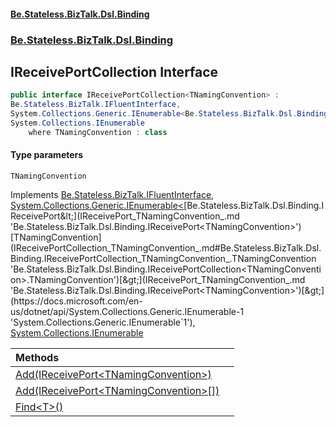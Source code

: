 #### [Be.Stateless.BizTalk.Dsl.Binding](README.md 'README')
### [Be.Stateless.BizTalk.Dsl.Binding](Be.Stateless.BizTalk.Dsl.Binding.md 'Be.Stateless.BizTalk.Dsl.Binding')

## IReceivePortCollection<TNamingConvention> Interface

```csharp
public interface IReceivePortCollection<TNamingConvention> :
Be.Stateless.BizTalk.IFluentInterface,
System.Collections.Generic.IEnumerable<Be.Stateless.BizTalk.Dsl.Binding.IReceivePort<TNamingConvention>>,
System.Collections.IEnumerable
    where TNamingConvention : class
```
#### Type parameters

<a name='Be.Stateless.BizTalk.Dsl.Binding.IReceivePortCollection_TNamingConvention_.TNamingConvention'></a>

`TNamingConvention`

Implements [Be.Stateless.BizTalk.IFluentInterface](https://docs.microsoft.com/en-us/dotnet/api/Be.Stateless.BizTalk.IFluentInterface 'Be.Stateless.BizTalk.IFluentInterface'), [System.Collections.Generic.IEnumerable&lt;](https://docs.microsoft.com/en-us/dotnet/api/System.Collections.Generic.IEnumerable-1 'System.Collections.Generic.IEnumerable`1')[Be.Stateless.BizTalk.Dsl.Binding.IReceivePort&lt;](IReceivePort_TNamingConvention_.md 'Be.Stateless.BizTalk.Dsl.Binding.IReceivePort<TNamingConvention>')[TNamingConvention](IReceivePortCollection_TNamingConvention_.md#Be.Stateless.BizTalk.Dsl.Binding.IReceivePortCollection_TNamingConvention_.TNamingConvention 'Be.Stateless.BizTalk.Dsl.Binding.IReceivePortCollection<TNamingConvention>.TNamingConvention')[&gt;](IReceivePort_TNamingConvention_.md 'Be.Stateless.BizTalk.Dsl.Binding.IReceivePort<TNamingConvention>')[&gt;](https://docs.microsoft.com/en-us/dotnet/api/System.Collections.Generic.IEnumerable-1 'System.Collections.Generic.IEnumerable`1'), [System.Collections.IEnumerable](https://docs.microsoft.com/en-us/dotnet/api/System.Collections.IEnumerable 'System.Collections.IEnumerable')

| Methods | |
| :--- | :--- |
| [Add(IReceivePort&lt;TNamingConvention&gt;)](IReceivePortCollection_TNamingConvention_.Add(IReceivePort_TNamingConvention_).md 'Be.Stateless.BizTalk.Dsl.Binding.IReceivePortCollection<TNamingConvention>.Add(Be.Stateless.BizTalk.Dsl.Binding.IReceivePort<TNamingConvention>)') | |
| [Add(IReceivePort&lt;TNamingConvention&gt;[])](IReceivePortCollection_TNamingConvention_.Add(IReceivePort_TNamingConvention_[]).md 'Be.Stateless.BizTalk.Dsl.Binding.IReceivePortCollection<TNamingConvention>.Add(Be.Stateless.BizTalk.Dsl.Binding.IReceivePort<TNamingConvention>[])') | |
| [Find&lt;T&gt;()](IReceivePortCollection_TNamingConvention_.Find_T_().md 'Be.Stateless.BizTalk.Dsl.Binding.IReceivePortCollection<TNamingConvention>.Find<T>()') | |
